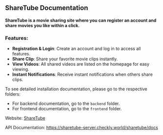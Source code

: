 ## ShareTube Documentation

#### ShareTube is a movie sharing site where you can register an account and share movies you like within a click.

### Features:
- **Registration & Login**: Create an account and log in to access all features.
- **Share Clip**: Share your favorite movie clips instantly.
- **View Videos**: All shared videos are listed on the homepage for easy viewing.
- **Instant Notifications**: Receive instant notifications when others share clips.

To see detailed installation documentation, please go to the respective folders:

- For backend documentation, go to the `backend` folder.
- For frontend documentation, go to the `frontend` folder.

Website: [ShareTube](https://sharetube-app.checkly.world/)

API Documentation: https://sharetube-server.checkly.world/sharetube/docs
